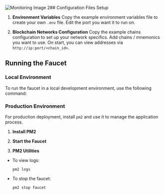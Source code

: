 
![Monitoring Image 2](https://github.com/GentlemenValidators/WardenProtocol-simple-faucet/blob/main/Screenshot_1.png)## Configuration Files Setup

1. **Environment Variables**
   Copy the example environment variables file to create your own `.env` file.
Edit the port you want it to run on.

2. **Blockchain Networks Configuration**
Copy the example chains configuration to set up your network specifics.
Add chains / mnemonics you want to use. On start, you can view addresses via `http://ip:port/<chain_id>`.

## Running the Faucet

### Local Environment

To run the faucet in a local development environment, use the following command:

### Production Environment

For production deployment, install `pm2` and use it to manage the application process.

1. **Install PM2**

2. **Start the Faucet**

3. **PM2 Utilities**
- To view logs:
  ```
  pm2 logs
  ```
- To stop the faucet:
  ```
  pm2 stop faucet
  ```
